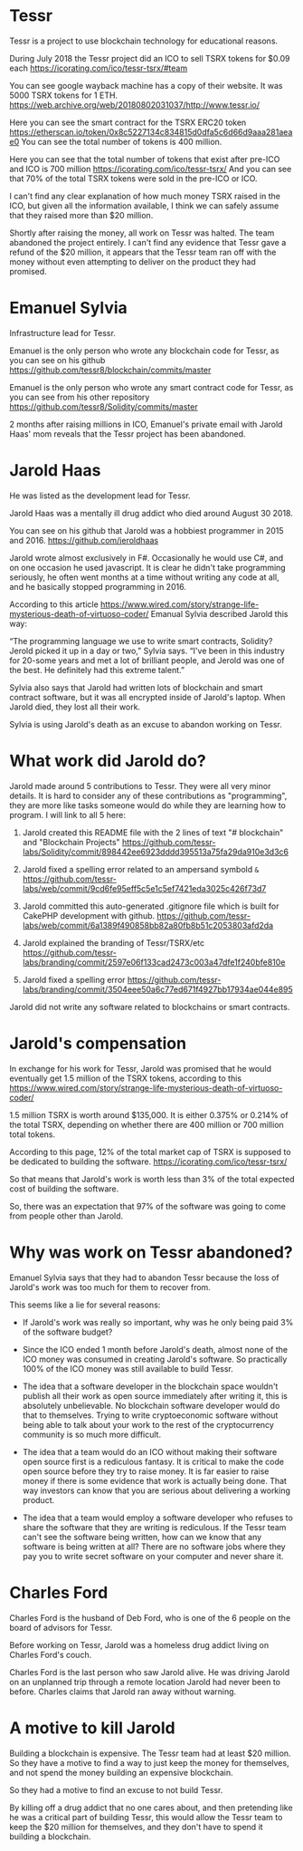 Tessr
========

Tessr is a project to use blockchain technology for educational reasons.

During July 2018 the Tessr project did an ICO to sell TSRX tokens for $0.09 each https://icorating.com/ico/tessr-tsrx/#team

You can see google wayback machine has a copy of their website. It was 5000 TSRX tokens for 1 ETH. https://web.archive.org/web/20180802031037/http://www.tessr.io/

Here you can see the smart contract for the TSRX ERC20 token https://etherscan.io/token/0x8c5227134c834815d0dfa5c6d66d9aaa281aeae0 You can see the total number of tokens is 400 million.

Here you can see that the total number of tokens that exist after pre-ICO and ICO is 700 million https://icorating.com/ico/tessr-tsrx/
And you can see that 70% of the total TSRX tokens were sold in the pre-ICO or ICO.

I can't find any clear explanation of how much money TSRX raised in the ICO, but given all the information available, I think we can safely assume that they raised more than $20 million.

Shortly after raising the money, all work on Tessr was halted. The team abandoned the project entirely.
I can't find any evidence that Tessr gave a refund of the $20 million, it appears that the Tessr team ran off with the money without even attempting to deliver on the product they had promised.

Emanuel Sylvia
=========

Infrastructure lead for Tessr.

Emanuel is the only person who wrote any blockchain code for Tessr, as you can see on his github https://github.com/tessr8/blockchain/commits/master

Emanuel is the only person who wrote any smart contract code for Tessr, as you can see from his other repository https://github.com/tessr8/Solidity/commits/master

2 months after raising millions in ICO, Emanuel's private email with Jarold Haas' mom reveals that the Tessr project has been abandoned.


Jarold Haas
========

He was listed as the development lead for Tessr.

Jarold Haas was a mentally ill drug addict who died around August 30 2018.

You can see on his github that Jarold was a hobbiest programmer in 2015 and 2016. https://github.com/jeroldhaas

Jarold wrote almost exclusively in F#. Occasionally he would use C#, and on one occasion he used javascript.
It is clear he didn't take programming seriously, he often went months at a time without writing any code at all, and he basically stopped programming in 2016.

According to this article https://www.wired.com/story/strange-life-mysterious-death-of-virtuoso-coder/ Emanual Sylvia described Jarold this way:

“The programming language we use to write smart contracts, Solidity? Jerold picked it up in a day or two,” Sylvia says. “I've been in this industry for 20-some years and met a lot of brilliant people, and Jerold was one of the best. He definitely had this extreme talent.”

Sylvia also says that Jarold had written lots of blockchain and smart contract software, but it was all encrypted inside of Jarold's laptop.
When Jarold died, they lost all their work.

Sylvia is using Jarold's death as an excuse to abandon working on Tessr.



What work did Jarold do?
=================

Jarold made around 5 contributions to Tessr. They were all very minor details. It is hard to consider any of these contributions as "programming", they are more like tasks someone would do while they are learning how to program. I will link to all 5 here:

1) Jarold created this README file with the 2 lines of text "# blockchain" and "Blockchain Projects" https://github.com/tessr-labs/Solidity/commit/898442ee6923dddd395513a75fa29da910e3d3c6

2) Jarold fixed a spelling error related to an ampersand symbold `&` https://github.com/tessr-labs/web/commit/9cd6fe95eff5c5e1c5ef7421eda3025c426f73d7

3) Jarold committed this auto-generated .gitignore file which is built for CakePHP development with github. https://github.com/tessr-labs/web/commit/6a1389f490858bb82a80fb8b51c2053803afd2da

4) Jarold explained the branding of Tessr/TSRX/etc https://github.com/tessr-labs/branding/commit/2597e06f133cad2473c003a47dfe1f240bfe810e

5) Jarold fixed a spelling error https://github.com/tessr-labs/branding/commit/3504eee50a6c77ed671f4927bb17934ae044e895

Jarold did not write any software related to blockchains or smart contracts.


Jarold's compensation
===========

In exchange for his work for Tessr, Jarold was promised that he would eventually get 1.5 million of the TSRX tokens, according to this https://www.wired.com/story/strange-life-mysterious-death-of-virtuoso-coder/

1.5 million TSRX is worth around $135,000. It is either 0.375% or 0.214% of the total TSRX, depending on whether there are 400 million or 700 million total tokens.

According to this page, 12% of the total market cap of TSRX is supposed to be dedicated to building the software. https://icorating.com/ico/tessr-tsrx/

So that means that Jarold's work is worth less than 3% of the total expected cost of building the software.

So, there was an expectation that 97% of the software was going to come from people other than Jarold.


Why was work on Tessr abandoned?
===========

Emanuel Sylvia says that they had to abandon Tessr because the loss of Jarold's work was too much for them to recover from.

This seems like a lie for several reasons:

* If Jarold's work was really so important, why was he only being paid 3% of the software budget?

* Since the ICO ended 1 month before Jarold's death, almost none of the ICO money was consumed in creating Jarold's software. So practically 100% of the ICO money was still available to build Tessr.

* The idea that a software developer in the blockchain space wouldn't publish all their work as open source immediately after writing it, this is absolutely unbelievable. No blockchain software developer would do that to themselves. Trying to write cryptoeconomic software without being able to talk about your work to the rest of the cryptocurrency community is so much more difficult. 

* The idea that a team would do an ICO without making their software open source first is a rediculous fantasy. It is critical to make the code open source before they try to raise money. It is far easier to raise money if there is some evidence that work is actually being done. That way investors can know that you are serious about delivering a working product.

* The idea that a team would employ a software developer who refuses to share the software that they are writing is rediculous. If the Tessr team can't see the software being written, how can we know that any software is being written at all? There are no software jobs where they pay you to write secret software on your computer and never share it.

Charles Ford
==========

Charles Ford is the husband of Deb Ford, who is one of the 6 people on the board of advisors for Tessr.

Before working on Tessr, Jarold was a homeless drug addict living on Charles Ford's couch.

Charles Ford is the last person who saw Jarold alive. He was driving Jarold on an unplanned trip through a remote location Jarold had never been to before. Charles claims that Jarold ran away without warning.


A motive to kill Jarold
==========

Building a blockchain is expensive.
The Tessr team had at least $20 million.
So they have a motive to find a way to just keep the money for themselves, and not spend the money building an expensive blockchain.

So they had a motive to find an excuse to not build Tessr.

By killing off a drug addict that no one cares about, and then pretending like he was a critical part of building Tessr, this would allow the Tessr team to keep the $20 million for themselves, and they don't have to spend it building a blockchain.


